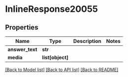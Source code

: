 # InlineResponse20055

## Properties
Name | Type | Description | Notes
------------ | ------------- | ------------- | -------------
**answer_text** | **str** |  | 
**media** | **list[object]** |  | 

[[Back to Model list]](../README.md#documentation-for-models) [[Back to API list]](../README.md#documentation-for-api-endpoints) [[Back to README]](../README.md)


